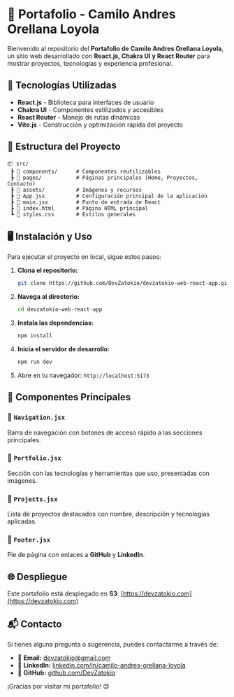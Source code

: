 # 📌 Portafolio - Camilo Andres Orellana Loyola

Bienvenido al repositorio del **Portafolio de Camilo Andres Orellana Loyola**, un sitio web desarrollado con **React.js, Chakra UI y React Router** para mostrar proyectos, tecnologías y experiencia profesional.

## 🚀 Tecnologías Utilizadas

- **React.js** - Biblioteca para interfaces de usuario
- **Chakra UI** - Componentes estilizados y accesibles
- **React Router** - Manejo de rutas dinámicas
- **Vite.js** - Construcción y optimización rápida del proyecto

## 📂 Estructura del Proyecto

```
📦 src/
 ┣ 📂 components/      # Componentes reutilizables
 ┣ 📂 pages/           # Páginas principales (Home, Proyectos, Contacto)
 ┣ 📂 assets/          # Imágenes y recursos
 ┣ 📜 App.jsx          # Configuración principal de la aplicación
 ┣ 📜 main.jsx         # Punto de entrada de React
 ┣ 📜 index.html       # Página HTML principal
 ┗ 📜 styles.css       # Estilos generales
```

## 🖥️ Instalación y Uso

Para ejecutar el proyecto en local, sigue estos pasos:

1. **Clona el repositorio:**
   ```sh
   git clone https://github.com/DevZatokio/devzatokio-web-react-app.git
   ```
2. **Navega al directorio:**
   ```sh
   cd devzatokio-web-react-app
   ```
3. **Instala las dependencias:**
   ```sh
   npm install
   ```
4. **Inicia el servidor de desarrollo:**
   ```sh
   npm run dev
   ```
5. Abre en tu navegador: `http://localhost:5173`

## 📌 Componentes Principales

### 🔹 `Navigation.jsx`
Barra de navegación con botones de acceso rápido a las secciones principales.

### 🔹 `Portfolio.jsx`
Sección con las tecnologías y herramientas que uso, presentadas con imágenes.

### 🔹 `Projects.jsx`
Lista de proyectos destacados con nombre, descripción y tecnologías aplicadas.

### 🔹 `Footer.jsx`
Pie de página con enlaces a **GitHub** y **LinkedIn**.

## 🌐 Despliegue
Este portafolio está desplegado en **S3**:
[https://devzatokio.com](https://devzatokio.com)

## 📬 Contacto
Si tienes alguna pregunta o sugerencia, puedes contactarme a través de:
- 📧 **Email:** devzatokio@gmail.com
- 🔗 **LinkedIn:** [linkedin.com/in/camilo-andres-orellana-loyola](https://linkedin.com/in/camilo-andres-orellana-loyola)
- 🐙 **GitHub:** [github.com/DevZatokio](https://github.com/DevZatokio)

¡Gracias por visitar mi portafolio! 😊

